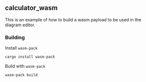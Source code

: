 ## calculator_wasm

This is an example of how to build a wasm payload to be used in the diagram editor.

### Building

Install `wasm-pack`

```bash
cargo install wasm-pack
```

Build with `wasm-pack`

```bash
wasm-pack build
```

